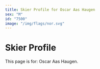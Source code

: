 ```yaml
---
title: Skier Profile for Oscar Aas Haugen
sex: "M"
id: "7500"
image: "/img/flags/nor.svg" 
---
```


# Skier Profile

This page is for: Oscar Aas Haugen.
    